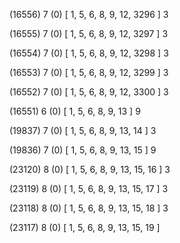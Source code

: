 (16556) 7 (0) [ 1, 5, 6, 8, 9, 12, 3296 ] 3 


(16555) 7 (0) [ 1, 5, 6, 8, 9, 12, 3297 ] 3 


(16554) 7 (0) [ 1, 5, 6, 8, 9, 12, 3298 ] 3 


(16553) 7 (0) [ 1, 5, 6, 8, 9, 12, 3299 ] 3 


(16552) 7 (0) [ 1, 5, 6, 8, 9, 12, 3300 ] 3 


(16551) 6 (0) [ 1, 5, 6, 8, 9, 13 ] 9 


(19837) 7 (0) [ 1, 5, 6, 8, 9, 13, 14 ] 3 


(19836) 7 (0) [ 1, 5, 6, 8, 9, 13, 15 ] 9 


(23120) 8 (0) [ 1, 5, 6, 8, 9, 13, 15, 16 ] 3 


(23119) 8 (0) [ 1, 5, 6, 8, 9, 13, 15, 17 ] 3 


(23118) 8 (0) [ 1, 5, 6, 8, 9, 13, 15, 18 ] 3 


(23117) 8 (0) [ 1, 5, 6, 8, 9, 13, 15, 19 ]  

